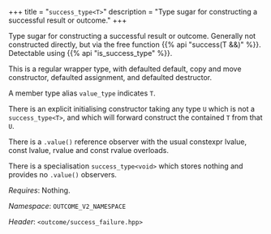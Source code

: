 +++
title = "`success_type<T>`"
description = "Type sugar for constructing a successful result or outcome."
+++

Type sugar for constructing a successful result or outcome. Generally not constructed directly, but via the free function {{% api "success(T &&)" %}}. Detectable using {{% api "is_success_type<T>" %}}.

This is a regular wrapper type, with defaulted default, copy and move constructor, defaulted assignment, and defaulted destructor.

A member type alias `value_type` indicates `T`.

There is an explicit initialising constructor taking any type `U` which is not a `success_type<T>`, and which will forward construct the contained `T` from that `U`.

There is a `.value()` reference observer with the usual constexpr lvalue, const lvalue, rvalue and const rvalue overloads.

There is a specialisation `success_type<void>` which stores nothing and provides no `.value()` observers.

*Requires*: Nothing.

*Namespace*: `OUTCOME_V2_NAMESPACE`

*Header*: `<outcome/success_failure.hpp>`
